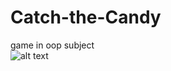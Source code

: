 # Catch-the-Candy
game in oop subject
<br>
![alt text](https://drive.google.com/drive/u/0/folders/1QD2mt-WJ9AxSzcYE_JiegttJLCFiEP2l)
